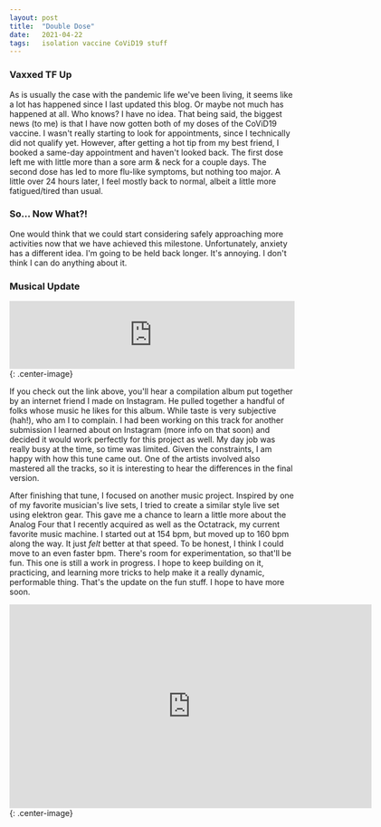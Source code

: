 ```yaml
---
layout: post
title:  "Double Dose"
date:   2021-04-22
tags:   isolation vaccine CoViD19 stuff
---
```


### Vaxxed TF Up

As is usually the case with the pandemic life we've been living, it seems like a lot has happened since I last updated this blog. Or maybe not much has happened at all. Who knows? I have no idea. That being said, the biggest news (to me) is that I have now gotten both of my doses of the CoViD19 vaccine. I wasn't really starting to look for appointments, since I technically did not qualify yet. However, after getting a hot tip from my best friend, I booked a same-day appointment and haven't looked back. The first dose left me with little more than a sore arm & neck for a couple days. The second dose has led to more flu-like symptoms, but nothing too major. A little over 24 hours later, I feel mostly back to normal, albeit a little more fatigued/tired than usual.

### So... Now What?!

One would think that we could start considering safely approaching more activities now that we have achieved this milestone. Unfortunately, anxiety has a different idea. I'm going to be held back longer. It's annoying. I don't think I can do anything about it.

### Musical Update

<iframe style="border: 0; width: 100%; height: 120px;" src="https://bandcamp.com/EmbeddedPlayer/album=1239137487/size=large/bgcol=ffffff/linkcol=0687f5/tracklist=false/artwork=small/transparent=true/" seamless><a href="https://ecotech.bandcamp.com/album/erosion-griin-howz-volume-1">Erosion (Griin Howz Volume 1) by Griin Howz</a></iframe>{: .center-image}

If you check out the link above, you'll hear a compilation album put together by an internet friend I made on Instagram. He pulled together a handful of folks whose music he likes for this album. While taste is very subjective (hah!), who am I to complain. I had been working on this track for another submission I learned about on Instagram (more info on that soon) and decided it would work perfectly for this project as well. My day job was really busy at the time, so time was limited. Given the constraints, I am happy with how this tune came out. One of the artists involved also mastered all the tracks, so it is interesting to hear the differences in the final version.

After finishing that tune, I focused on another music project. Inspired by one of my favorite musician's live sets, I tried to create a similar style live set using elektron gear. This gave me a chance to learn a little more about the Analog Four that I recently acquired as well as the Octatrack, my current favorite music machine. I started out at 154 bpm, but moved up to 160 bpm along the way. It just _felt_ better at that speed. To be honest, I think I could move to an even faster bpm. There's room for experimentation, so that'll be fun. This one is still a work in progress. I hope to keep building on it, practicing, and learning more tricks to help make it a really dynamic, performable thing. That's the update on the fun stuff. I hope to have more soon.


<iframe width="640" height="360" src="https://www.youtube.com/embed/__1fVeoMkoE" frameborder="0" allowfullscreen></iframe>{: .center-image}
<br>
